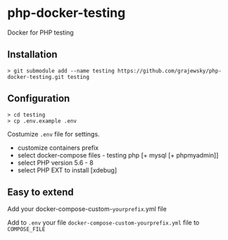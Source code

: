 # php-docker-testing
Docker for PHP testing


## Installation
```shell
> git submodule add --name testing https://github.com/grajewsky/php-docker-testing.git testing
```

## Configuration
```shell
> cd testing
> cp .env.example .env
```

Costumize `.env` file for settings.

- customize containers prefix
- select docker-compose files - testing php [+ mysql [+ phpmyadmin]]
- select PHP version 5.6 - 8
- select PHP EXT to install [xdebug]

## Easy to extend

Add your docker-compose-custom-`yourprefix`.yml file

Add to `.env` your file `docker-compose-custom-yourprefix.yml` file
 to `COMPOSE_FILE`

